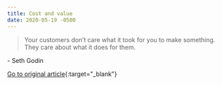 ```yaml
---
title: Cost and value
date: 2020-05-19 -0500
---
```


> Your customers don’t care what it took for you to make something. They care about what it does for them.

\- Seth Godin

[Go to original article](https://seths.blog/2020/05/cost-and-value/){:target="_blank"}